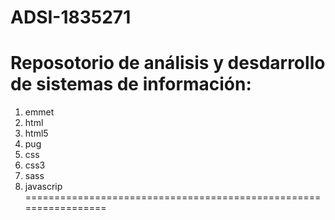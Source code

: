 # ADSI-1835271
Reposotorio de análisis y desdarrollo de sistemas de información:
=================================================================
1. emmet
2. html
3. html5
4. pug
5. css
6. css3
7. sass
8. javascrip
=================================================================
